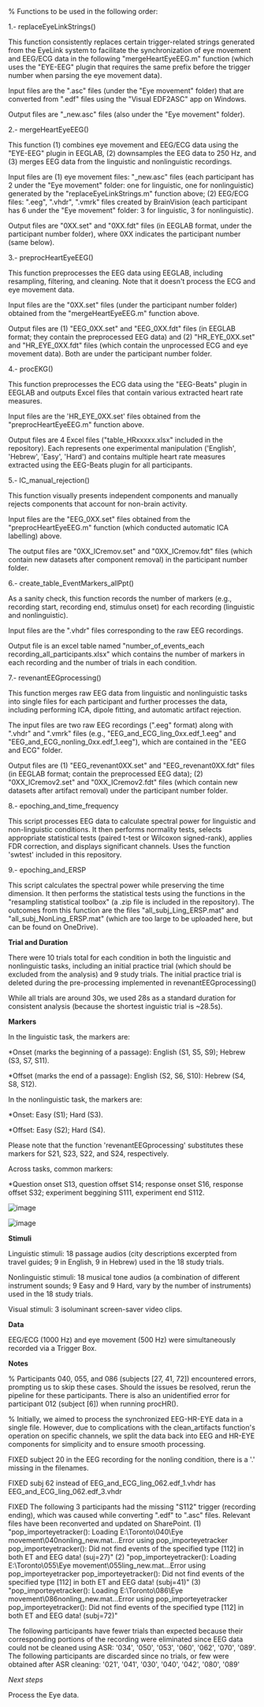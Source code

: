 % Functions to be used in the following order:

1.- replaceEyeLinkStrings() <br />

This function consistently replaces certain trigger-related strings generated from the EyeLink system to facilitate the synchronization of eye movement and EEG/ECG data in the following "mergeHeartEyeEEG.m" function (which uses the "EYE-EEG" plugin that requires the same prefix before the trigger number when parsing the eye movement data). <br />

Input files are the ".asc" files (under the "Eye movement" folder) that are converted from ".edf" files using the "Visual EDF2ASC" app on Windows. <br />

Output files are "_new.asc" files (also under the "Eye movement" folder).

2.- mergeHeartEyeEEG() <br />

This function (1) combines eye movement and EEG/ECG data using the "EYE-EEG" plugin in EEGLAB, (2) downsamples the EEG data to 250 Hz, and (3) merges EEG data from the linguistic and nonlinguistic recordings. <br />

Input files are (1) eye movement files: "_new.asc" files (each participant has 2 under the "Eye movement" folder: one for linguistic, one for nonlinguistic) generated by the "replaceEyeLinkStrings.m" function above; (2) EEG/ECG files: ".eeg", ".vhdr", ".vmrk" files created by BrainVision (each participant has 6 under the "Eye movement" folder: 3 for linguistic, 3 for nonlinguistic). <br />

Output files are "0XX.set" and "0XX.fdt" files (in EEGLAB format, under the participant number folder), where 0XX indicates the participant number (same below).

3.- preprocHeartEyeEEG() <br />

This function preprocesses the EEG data using EEGLAB, including resampling, filtering, and cleaning. Note that it doesn't process the ECG and eye movement data. <br />

Input files are the "0XX.set" files (under the participant number folder) obtained from the "mergeHeartEyeEEG.m" function above. <br />

Output files are (1) "EEG_0XX.set" and "EEG_0XX.fdt" files (in EEGLAB format; they contain the preprocessed EEG data) and (2) "HR_EYE_0XX.set" and "HR_EYE_0XX.fdt" files (which contain the  unprocessed ECG and eye movement data). Both are under the participant number folder.

4.- procEKG() <br />

This function preprocesses the ECG data using the "EEG-Beats" plugin in EEGLAB and outputs Excel files that contain various extracted heart rate measures. <br />

Input files are the 'HR_EYE_0XX.set' files obtained from the "preprocHeartEyeEEG.m" function above. <br />

Output files are 4 Excel files ("table_HRxxxxx.xlsx" included in the repository). Each represents one experimental manipulation ('English', 'Hebrew', 'Easy', 'Hard') and contains multiple heart rate measures extracted using the EEG-Beats plugin for all participants.

5.- IC_manual_rejection()  <br />

This function visually presents independent components and manually rejects components that account for non-brain activity.  <br />

Input files are the "EEG_0XX.set" files obtained from the "preprocHeartEyeEEG.m" function (which conducted automatic ICA labelling) above.  

The output files are "0XX_ICremov.set" and "0XX_ICremov.fdt" files (which contain new datasets after component removal) in the participant number folder. 

6.- create_table_EventMarkers_allPpt()  <br />

As a sanity check, this function records the number of markers (e.g., recording start, recording end, stimulus onset) for each recording (linguistic and nonlinguistic). <br /> 

Input files are the ".vhdr" files corresponding to the raw EEG recordings. 

Output file is an excel table named "number_of_events_each recording_all_participants.xlsx" which contains the number of markers in each recording and the number of trials in each condition.

7.- revenantEEGprocessing() <br />

This function merges raw EEG data from linguistic and nonlinguistic tasks into single files for each participant and further processes the data, including
performing ICA, dipole fitting, and automatic artifact rejection. <br /> 

The input files are two raw EEG recordings (".eeg" format) along with ".vhdr" and ".vmrk" files (e.g., "EEG_and_ECG_ling_0xx.edf_1.eeg" and "EEG_and_ECG_nonling_0xx.edf_1.eeg"), which are contained in the "EEG and ECG" folder.

Output files are (1) "EEG_revenant0XX.set" and "EEG_revenant0XX.fdt" files (in EEGLAB format; contain the preprocessed EEG data); (2) "0XX_ICremov2.set" and "0XX_ICremov2.fdt" files (which contain new datasets after artifact removal) under the participant number folder. <br />

8.- epoching_and_time_frequency <br />

This script processes EEG data to calculate spectral power for linguistic and non-linguistic conditions. It then performs normality tests, selects appropriate statistical tests (paired t-test or Wilcoxon signed-rank), applies FDR correction, and displays significant channels.
Uses the function 'swtest' included in this repository.

9.- epoching_and_ERSP <br />

This script calculates the spectral power while preserving the time dimension. It then performs the statistical tests using the functions in the "resampling statistical toolbox" (a .zip file is included in the repository). The outcomes from this function are the files "all_subj_Ling_ERSP.mat" and "all_subj_NonLing_ERSP.mat" (which are too large to be uploaded here, but can be found on OneDrive). 

**Trial and Duration**

There were 10 trials total for each condition in both the linguistic and nonlinguistic tasks, including an initial practice trial (which should be excluded from the analysis) and 9 study trials.
The initial practice trial is deleted during the pre-processing implemented in revenantEEGprocessing()

While all trials are around 30s, we used 28s as a standard duration for consistent analysis (because the shortest inguistic trial is ~28.5s). 

**Markers**

In the linguistic task, the markers are:

  *Onset (marks the beginning of a passage): English (S1, S5, S9); Hebrew (S3, S7, S11).
  
  *Offset (marks the end of a passage): English (S2, S6, S10): Hebrew (S4, S8, S12). 

In the nonlinguistic task, the markers are:

  *Onset: Easy (S1); Hard (S3).
  
  *Offset: Easy (S2); Hard (S4).

  Please note that the function 'revenantEEGprocessing' substitutes these markers for S21, S23, S22, and S24, respectively.
  
Across tasks, common markers:
 
  *Question onset S13, question offset S14; response onset S16, response offset S32; experiment beggining S111, experiment end S112.

![image](https://github.com/AlejandroPerezB2B/Syncbeateyeeg/assets/65445363/53f168e9-3679-4179-bb6f-5dc2a4476813)

![image](https://github.com/AlejandroPerezB2B/Syncbeateyeeg/assets/51342792/72dcb069-e4b4-4da9-bab0-9aebdfb8a68e)

**Stimuli**

Linguistic stimuli: 18 passage audios (city descriptions excerpted from travel guides; 9 in English, 9 in Hebrew) used in the 18 study trials.

Nonlinguistic stimuli: 18 musical tone audios (a combination of different instrument sounds; 9 Easy and 9 Hard, vary by the number of instruments) used in the 18 study trials.

Visual stimuli: 3 isoluminant screen-saver video clips.

**Data**

EEG/ECG (1000 Hz) and eye movement (500 Hz) were simultaneously recorded via a Trigger Box. 

**Notes**

% Participants 040, 055, and 086 (subjects [27, 41, 72]) encountered errors, prompting us to skip these cases. Should the issues be resolved, rerun the pipeline for these participants. There is also an unidentified error for participant 012 (subject [6]) when running procHR().

% Initially, we aimed to process the synchronized EEG-HR-EYE data in a single file. However, due to complications with the clean_artifacts function's operation on specific channels, we split the data back into EEG and HR-EYE components for simplicity and to ensure smooth processing.

FIXED subject 20 in the EEG recording for the nonling condition, there is a '.' missing in the filenames. 

FIXED subj 62 instead of EEG_and_ECG_ling_062.edf_1.vhdr has EEG_and_ECG_ling_062.edf_3.vhdr

FIXED The following 3 participants had the missing "S112" trigger (recording ending), which was caused while converting ".edf" to ".asc" files. Relevant files have been reconverted and updated on SharePoint.
(1) "pop_importeyetracker(): Loading E:\Toronto\040\Eye movement\040nonling_new.mat...Error using pop_importeyetracker
pop_importeyetracker(): Did not find events of the specified type [112] in both ET and EEG data! (suj=27)"
(2) "pop_importeyetracker(): Loading E:\Toronto\055\Eye movement\055ling_new.mat...Error using pop_importeyetracker
pop_importeyetracker(): Did not find events of the specified type [112] in both ET and EEG data! (subj=41)"
(3) "pop_importeyetracker(): Loading E:\Toronto\086\Eye movement\086nonling_new.mat...Error using pop_importeyetracker
pop_importeyetracker(): Did not find events of the specified type [112] in both ET and EEG data! (subj=72)"

The following participants have fewer trials than expected because their corresponding portions of the recording were eliminated since EEG data could not be cleaned using ASR: '034', '050', '053', '060', '062', '070', '089'.
The following participants are discarded since no trials, or few were obtained after ASR cleaning: '021', '041', '030', '040', '042', '080', '089'


*Next steps*

Process the Eye data.

